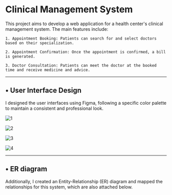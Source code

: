 
# **Clinical Management System**

 This project aims to develop a web application for a health center's clinical management system. The main features include:

	1. Appointment Booking: Patients can search for and select doctors based on their specialization.
 
	2. Appointment Confirmation: Once the appointment is confirmed, a bill is generated.
 
	3. Doctor Consultation: Patients can meet the doctor at the booked time and receive medicine and advice.
 _______________________________________________________________________________________________________________________________________________

 ## •	User Interface Design

I designed the user interfaces using Figma, following a specific color palette to maintain a consistent and professional look.

![1](https://github.com/user-attachments/assets/cdeb145f-f22a-4b39-a3d7-7a3e18d5b638)

![2](https://github.com/user-attachments/assets/76c1a971-2196-4846-b736-0040c25c2e19)

![3](https://github.com/user-attachments/assets/2caeeca4-2f49-43fb-a7bc-993f607dbbc7)

![4](https://github.com/user-attachments/assets/cf495723-95ff-4c31-b917-dc1fd6e5dc04)



_______________________________________________________________________________________________________________________________________________
## •	ER diagram

Additionally, I created an Entity-Relationship (ER) diagram and mapped the relationships for this system, which are also attached below.
